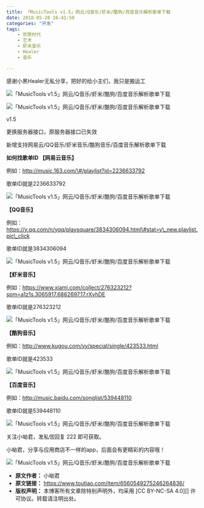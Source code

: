 ```yaml
---
title: 「MusicTools v1.5」网云/Q音乐/虾米/酷狗/百度音乐解析歌单下载
date: 2018-05-28 16:41:50
categories: "开发"
tags:
	- 欢聚时代
	- 艺术
	- 虾米音乐
	- Healer
	- 音乐

---
```


感谢小黑Healer无私分享，把好的给小主们，我只是搬运工

![「MusicTools v1.5」网云/Q音乐/虾米/酷狗/百度音乐解析歌单下载][MusicTools v1.5_Q]

![「MusicTools v1.5」网云/Q音乐/虾米/酷狗/百度音乐解析歌单下载][MusicTools v1.5_Q 1]

v1.5

更换服务器接口，原服务器接口已失效

新增支持网易云/QQ音乐/虾米音乐/酷狗音乐/百度音乐解析歌单下载

**如何找歌单ID 【网易云音乐】**

例如：http://music.163.com/\#/playlist?id=2236633792

歌单ID就是2236633792

![「MusicTools v1.5」网云/Q音乐/虾米/酷狗/百度音乐解析歌单下载][MusicTools v1.5_Q 2]

**【QQ音乐】**

例如：https://y.qq.com/n/yqq/playsquare/3834306094.html\#stat=y\_new.playlist.pic\_click

歌单ID就是3834306094

![「MusicTools v1.5」网云/Q音乐/虾米/酷狗/百度音乐解析歌单下载][MusicTools v1.5_Q 3]

**【虾米音乐】**

例如：https://www.xiami.com/collect/276323212?spm=a1z1s.3065917.6862697.17.rXvhDE

歌单ID就是276323212

![「MusicTools v1.5」网云/Q音乐/虾米/酷狗/百度音乐解析歌单下载][MusicTools v1.5_Q 4]

**【酷狗音乐】**

例如：http://www.kugou.com/yy/special/single/423533.html

歌单ID就是423533

![「MusicTools v1.5」网云/Q音乐/虾米/酷狗/百度音乐解析歌单下载][MusicTools v1.5_Q 5]

**【百度音乐】**

例如：http://music.baidu.com/songlist/539448110

歌单ID就是539448110

![「MusicTools v1.5」网云/Q音乐/虾米/酷狗/百度音乐解析歌单下载][MusicTools v1.5_Q 6]

关注小呦君，发私信回复 222 即可获取。

小呦君，分享与应用商店不一样的app，后面会有更精彩的内容哦！

![「MusicTools v1.5」网云/Q音乐/虾米/酷狗/百度音乐解析歌单下载][MusicTools v1.5_Q 7]


[MusicTools v1.5_Q]: /pro/os/crawler/3ERF-326J-EN2E.jpg
[MusicTools v1.5_Q 1]: /pro/os/crawler/MVRY-VB6F-6RJE.jpg
[MusicTools v1.5_Q 2]: /pro/os/crawler/BUMN-UAR2-AVVU.jpg
[MusicTools v1.5_Q 3]: /pro/os/crawler/BJNA-BFM7-VMQQ.jpg
[MusicTools v1.5_Q 4]: /pro/os/crawler/JN6V-NQQY-JZQI.jpg
[MusicTools v1.5_Q 5]: /pro/os/crawler/JQ2Y-IJE6-BRBY.jpg
[MusicTools v1.5_Q 6]: /pro/os/crawler/JUYN-J2QI-7V7R.jpg
[MusicTools v1.5_Q 7]: /pro/os/crawler/BQQF-FMMU-YMMB.jpg
 *  **原文作者：** 小呦君
 *  **原文链接：** https://www.toutiao.com/item/6560549275246264836/
 *  **版权声明：** 本博客所有文章除特别声明外，均采用 [CC BY-NC-SA 4.0][] 许可协议。转载请注明出处。